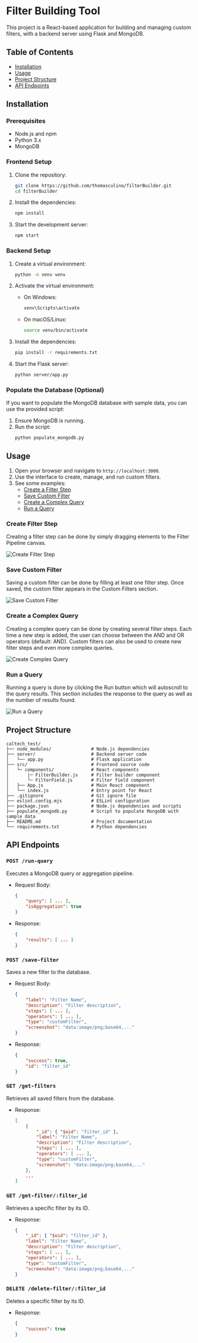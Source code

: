 # Filter Building Tool

This project is a React-based application for building and managing custom filters, with a backend server using Flask and MongoDB.

## Table of Contents

- [Installation](#installation)
- [Usage](#usage)
- [Project Structure](#project-structure)
- [API Endpoints](#api-endpoints)
  
## Installation

### Prerequisites

- Node.js and npm
- Python 3.x
- MongoDB

### Frontend Setup

1. Clone the repository:
    ```sh
    git clone https://github.com/thomasculino/filterBuilder.git
    cd filterBuilder
    ```

2. Install the dependencies:
    ```sh
    npm install
    ```

3. Start the development server:
    ```sh
    npm start
    ```

### Backend Setup

1. Create a virtual environment:
    ```sh
    python -m venv venv
    ```

2. Activate the virtual environment:

    - On Windows:
        ```sh
        venv\Scripts\activate
        ```
    - On macOS/Linux:
        ```sh
        source venv/bin/activate
        ```

3. Install the dependencies:
    ```sh
    pip install -r requirements.txt
    ```

4. Start the Flask server:
    ```sh
    python server/app.py
    ```

### Populate the Database (Optional)

If you want to populate the MongoDB database with sample data, you can use the provided script:

1. Ensure MongoDB is running.
2. Run the script:
    ```sh
    python populate_mongodb.py
    ```

## Usage

1. Open your browser and navigate to `http://localhost:3000`.
2. Use the interface to create, manage, and run custom filters.
3. See some examples:<br />
   - [Create a Filter Step](#create-filter-step)
   - [Save Custom Filter](#save-custom-filter)
   - [Create a Complex Query](#create-a-complex-query)
   - [Run a Query](#run-a-query)

### Create Filter Step

Creating a filter step can be done by simply dragging elements to the Filter Pipeline canvas.<br />

![Create Filter Step](data/create_filter_step.gif)

### Save Custom Filter

Saving a custom filter can be done by filling at least one filter step. Once saved, the custom filter appears in the Custom Filters section. <br />

![Save Custom Filter](data/save_custom_filter.gif)

### Create a Complex Query

Creating a complex query can be done by creating several filter steps. Each time a new step is added, the user can choose between the AND and OR operators (default: AND). Custom filters can also be used to create new filter steps and even more complex queries. <br />

![Create Complex Query](data/create_complex_query.gif)

### Run a Query

Running a query is done by clicking the Run button which will autoscroll to the query results. This section includes the response to the query as well as the number of results found.

![Run a Query](data/run_a_query.gif)

## Project Structure

```
caltech_test/
├── node_modules/               # Node.js dependencies
├── server/                     # Backend server code
│   └── app.py                  # Flask application
├── src/                        # Frontend source code
│   └─ components/              # React components
│       |─ FilterBuilder.js     # Filter builder component
│       └─ FilterField.js       # Filter field component
│   ├── App.js                  # Main React component
│   └── index.js                # Entry point for React
├── .gitignore                  # Git ignore file
├── eslint.config.mjs           # ESLint configuration
├── package.json                # Node.js dependencies and scripts
├── populate_mongodb.py         # Script to populate MongoDB with sample data
├── README.md                   # Project documentation
└── requirements.txt            # Python dependencies
```

## API Endpoints

### `POST /run-query`

Executes a MongoDB query or aggregation pipeline.

- Request Body:
    ```json
    {
        "query": [ ... ],
        "isAggregation": true
    }
    ```

- Response:
    ```json
    {
        "results": [ ... ]
    }
    ```

### `POST /save-filter`

Saves a new filter to the database.

- Request Body:
    ```json
    {
        "label": "Filter Name",
        "description": "Filter description",
        "steps": [ ... ],
        "operators": [ ... ],
        "type": "customFilter",
        "screenshot": "data:image/png;base64,..."
    }
    ```

- Response:
    ```json
    {
        "success": true,
        "id": "filter_id"
    }
    ```

### `GET /get-filters`

Retrieves all saved filters from the database.

- Response:
    ```json
    [
        {
            "_id": { "$oid": "filter_id" },
            "label": "Filter Name",
            "description": "Filter description",
            "steps": [ ... ],
            "operators": [ ... ],
            "type": "customFilter",
            "screenshot": "data:image/png;base64,..."
        },
        ...
    ]
    ```

### `GET /get-filter/:filter_id`

Retrieves a specific filter by its ID.

- Response:
    ```json
    {
        "_id": { "$oid": "filter_id" },
        "label": "Filter Name",
        "description": "Filter description",
        "steps": [ ... ],
        "operators": [ ... ],
        "type": "customFilter",
        "screenshot": "data:image/png;base64,..."
    }
    ```

### `DELETE /delete-filter/:filter_id`

Deletes a specific filter by its ID.

- Response:
    ```json
    {
        "success": true
    }
    ```
